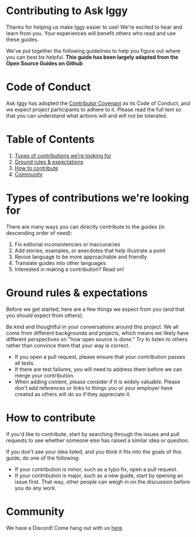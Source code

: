 # Contributing to Ask Iggy

Thanks for helping us make Iggy easier to use! We're excited to hear and learn from you. Your experiences will benefit others who read and use these guides.

We've put together the following guidelines to help you figure out where you can best be helpful. <b>This guide has been largely adapted from the Open Source Guides on Github</b>

# Code of Conduct

Ask Iggy has adopted the [Contributor Covenant](https://www.contributor-covenant.org/) as its Code of Conduct, and we expect project participants to adhere to it. Please read the full text so that you can understand what actions will and will not be tolerated.

# Table of Contents

1. [Types of contributions we're looking for](#types-of-contributions-we're-looking-for)
2. [Ground rules & expectations](#ground-rules-&-expectations)
3. [How to contribute](#how-to-contribute)
4. [Community](#Community)

# Types of contributions we're looking for

There are many ways you can directly contribute to the guides (in descending order of need):

1. Fix editorial inconsistencies or inaccuracies
2. Add stories, examples, or anecdotes that help illustrate a point
3. Revise language to be more approachable and friendly
4. Translate guides into other languages
5. Interested in making a contribution? Read on!

# Ground rules & expectations

Before we get started, here are a few things we expect from you (and that you should expect from others):

Be kind and thoughtful in your conversations around this project. We all come from different backgrounds and projects, which means we likely have different perspectives on "how open source is done." Try to listen to others rather than convince them that your way is correct.

-   If you open a pull request, please ensure that your contribution passes all tests.
-   If there are test failures, you will need to address them before we can merge your contribution.
-   When adding content, please consider if it is widely valuable. Please don't add references or links to things you or your employer have created as others will do so if they appreciate it.

# How to contribute

If you'd like to contribute, start by searching through the issues and pull requests to see whether someone else has raised a similar idea or question.

If you don't see your idea listed, and you think it fits into the goals of this guide, do one of the following:

-   If your contribution is minor, such as a typo fix, open a pull request.
-   If your contribution is major, such as a new guide, start by opening an issue first. That way, other people can weigh in on the discussion before you do any work.

# Community

We have a Discord! Come hang out with us [here](https://discord.gg/yGpZjDBwct)
